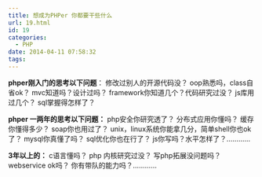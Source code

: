```yaml
---
title: 想成为PHPer 你都要干些什么
url: 19.html
id: 19
categories:
  - PHP
date: 2014-04-11 07:58:32
tags:
---
```


**phper刚入门的思考以下问题**： 修改过别人的开源代码没？ oop熟悉吗，class自省ok？ mvc知道吗？设计过吗？ framework你知道几个？代码研究过没？ js库用过几个？ sql掌握得怎样了？

**phper 一两年的思考以下问题：** php安全你研究透了？ 分布式应用你懂吗？ 缓存你懂得多少？ soap你也用过了？ unix，linux系统你能拿几分，简单shell你也ok了？ mysql你真懂了吗？ sql优化你也在行了？ js你写吗？水平怎样了？…………

**3年以上的：** c语言懂吗？ php 内核研究过没？ 写php拓展没问题吗？ webservice ok吗？ 你有带队的能力吗？…………